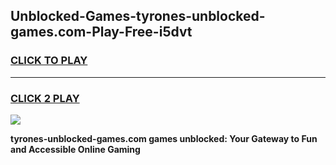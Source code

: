 
## Unblocked-Games-tyrones-unblocked-games.com-Play-Free-i5dvt
<h3>
<a href="https://premium76.site?title=tyrones-unblocked-games.com&ref=22A">CLICK TO PLAY</a></h3>
<hr>

<h3>
<a href="https://premium76.site?title=tyrones-unblocked-games.com&ref=22A">CLICK 2 PLAY</a>
  
</h3>

<a href="https://premium76.site?title=tyrones-unblocked-games.com&ref=22A"><img src="https://clearcache.store/games.png"></a>


**tyrones-unblocked-games.com games unblocked: Your Gateway to Fun and Accessible Online Gaming**
